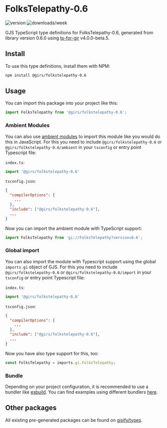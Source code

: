 
# FolksTelepathy-0.6

![version](https://img.shields.io/npm/v/@girs/folkstelepathy-0.6)
![downloads/week](https://img.shields.io/npm/dw/@girs/folkstelepathy-0.6)


GJS TypeScript type definitions for FolksTelepathy-0.6, generated from library version 0.6.0 using [ts-for-gir](https://github.com/gjsify/ts-for-gir) v4.0.0-beta.5.


## Install

To use this type definitions, install them with NPM:
```bash
npm install @girs/folkstelepathy-0.6
```

## Usage

You can import this package into your project like this:
```ts
import FolksTelepathy from '@girs/folkstelepathy-0.6';
```

### Ambient Modules

You can also use [ambient modules](https://github.com/gjsify/ts-for-gir/tree/main/packages/cli#ambient-modules) to import this module like you would do this in JavaScript.
For this you need to include `@girs/folkstelepathy-0.6` or `@girs/folkstelepathy-0.6/ambient` in your `tsconfig` or entry point Typescript file:

`index.ts`:
```ts
import '@girs/folkstelepathy-0.6'
```

`tsconfig.json`:
```json
{
  "compilerOptions": {
    ...
  },
  "include": ["@girs/folkstelepathy-0.6"],
  ...
}
```

Now you can import the ambient module with TypeScript support: 

```ts
import FolksTelepathy from 'gi://FolksTelepathy?version=0.6';
```

### Global import

You can also import the module with Typescript support using the global `imports.gi` object of GJS.
For this you need to include `@girs/folkstelepathy-0.6` or `@girs/folkstelepathy-0.6/import` in your `tsconfig` or entry point Typescript file:

`index.ts`:
```ts
import '@girs/folkstelepathy-0.6'
```

`tsconfig.json`:
```json
{
  "compilerOptions": {
    ...
  },
  "include": ["@girs/folkstelepathy-0.6"],
  ...
}
```

Now you have also type support for this, too:

```ts
const FolksTelepathy = imports.gi.FolksTelepathy;
```

### Bundle

Depending on your project configuration, it is recommended to use a bundler like [esbuild](https://esbuild.github.io/). You can find examples using different bundlers [here](https://github.com/gjsify/ts-for-gir/tree/main/examples).

## Other packages

All existing pre-generated packages can be found on [gjsify/types](https://github.com/gjsify/types).

